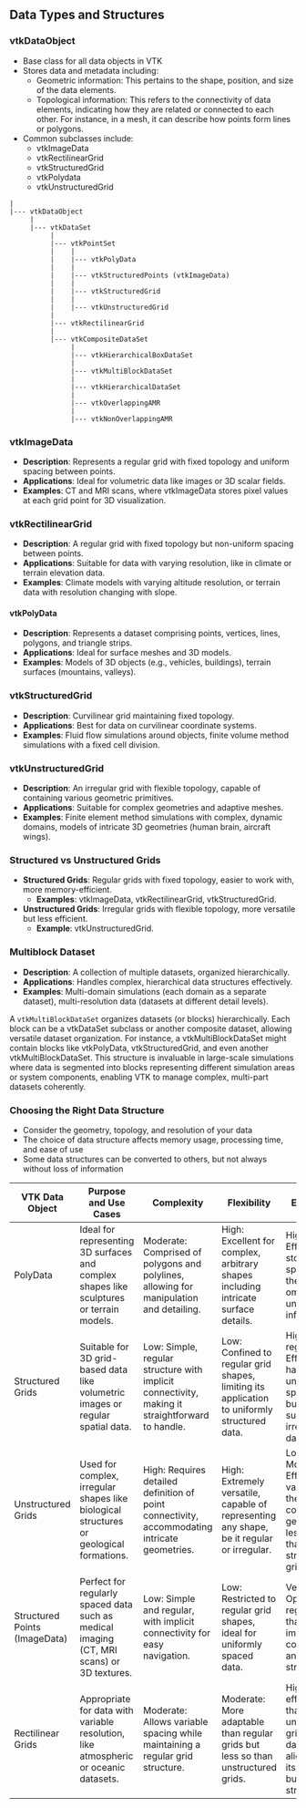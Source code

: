 ## Data Types and Structures

### vtkDataObject
* Base class for all data objects in VTK
* Stores data and metadata including:
  - Geometric information: This pertains to the shape, position, and size of the data elements.
  - Topological information: This refers to the connectivity of data elements, indicating how they are related or connected to each other. For instance, in a mesh, it can describe how points form lines or polygons.
* Common subclasses include:
  - vtkImageData
  - vtkRectilinearGrid
  - vtkStructuredGrid
  - vtkPolydata
  - vtkUnstructuredGrid

```
|
|--- vtkDataObject
     |
     |--- vtkDataSet
          |
          |--- vtkPointSet
          |    |
          |    |--- vtkPolyData
          |    |
          |    |--- vtkStructuredPoints (vtkImageData)
          |    |
          |    |--- vtkStructuredGrid
          |    |
          |    |--- vtkUnstructuredGrid
          |
          |--- vtkRectilinearGrid
          |
          |--- vtkCompositeDataSet
               |
               |--- vtkHierarchicalBoxDataSet
               |
               |--- vtkMultiBlockDataSet
               |
               |--- vtkHierarchicalDataSet
               |
               |--- vtkOverlappingAMR
               |
               |--- vtkNonOverlappingAMR
```

### vtkImageData
- **Description**: Represents a regular grid with fixed topology and uniform spacing between points.
- **Applications**: Ideal for volumetric data like images or 3D scalar fields.
- **Examples**: CT and MRI scans, where vtkImageData stores pixel values at each grid point for 3D visualization.

### vtkRectilinearGrid
- **Description**: A regular grid with fixed topology but non-uniform spacing between points.
- **Applications**: Suitable for data with varying resolution, like in climate or terrain elevation data.
- **Examples**: Climate models with varying altitude resolution, or terrain data with resolution changing with slope.

#### vtkPolyData
- **Description**: Represents a dataset comprising points, vertices, lines, polygons, and triangle strips.
- **Applications**: Ideal for surface meshes and 3D models.
- **Examples**: Models of 3D objects (e.g., vehicles, buildings), terrain surfaces (mountains, valleys).

### vtkStructuredGrid
- **Description**: Curvilinear grid maintaining fixed topology.
- **Applications**: Best for data on curvilinear coordinate systems.
- **Examples**: Fluid flow simulations around objects, finite volume method simulations with a fixed cell division.

### vtkUnstructuredGrid
- **Description**: An irregular grid with flexible topology, capable of containing various geometric primitives.
- **Applications**: Suitable for complex geometries and adaptive meshes.
- **Examples**: Finite element method simulations with complex, dynamic domains, models of intricate 3D geometries (human brain, aircraft wings).

### Structured vs Unstructured Grids
- **Structured Grids**: Regular grids with fixed topology, easier to work with, more memory-efficient.
  - **Examples**: vtkImageData, vtkRectilinearGrid, vtkStructuredGrid.
- **Unstructured Grids**: Irregular grids with flexible topology, more versatile but less efficient.
  - **Example**: vtkUnstructuredGrid.

### Multiblock Dataset
- **Description**: A collection of multiple datasets, organized hierarchically.
- **Applications**: Handles complex, hierarchical data structures effectively.
- **Examples**: Multi-domain simulations (each domain as a separate dataset), multi-resolution data (datasets at different detail levels).

A `vtkMultiBlockDataSet` organizes datasets (or blocks) hierarchically. Each block can be a vtkDataSet subclass or another composite dataset, allowing versatile dataset organization. For instance, a vtkMultiBlockDataSet might contain blocks like vtkPolyData, vtkStructuredGrid, and even another vtkMultiBlockDataSet. This structure is invaluable in large-scale simulations where data is segmented into blocks representing different simulation areas or system components, enabling VTK to manage complex, multi-part datasets coherently.

### Choosing the Right Data Structure
* Consider the geometry, topology, and resolution of your data
* The choice of data structure affects memory usage, processing time, and ease of use
* Some data structures can be converted to others, but not always without loss of information

| VTK Data Object       | Purpose and Use Cases                                                                 | Complexity                                                                                   | Flexibility                                                                                           | Efficiency                                                                                                  |
|-----------------------|---------------------------------------------------------------------------------------|-----------------------------------------------------------------------------------------------|-------------------------------------------------------------------------------------------------------|-------------------------------------------------------------------------------------------------------------|
| PolyData              | Ideal for representing 3D surfaces and complex shapes like sculptures or terrain models. | Moderate: Comprised of polygons and polylines, allowing for manipulation and detailing.      | High: Excellent for complex, arbitrary shapes including intricate surface details.                   | High: Efficiently stores data specific to the shape, omitting unnecessary information.                      |
| Structured Grids      | Suitable for 3D grid-based data like volumetric images or regular spatial data.         | Low: Simple, regular structure with implicit connectivity, making it straightforward to handle. | Low: Confined to regular grid shapes, limiting its application to uniformly structured data.          | High for regular data: Efficiently handles uniformly spaced data but less suitable for irregular datasets. |
| Unstructured Grids    | Used for complex, irregular shapes like biological structures or geological formations. | High: Requires detailed definition of point connectivity, accommodating intricate geometries.   | High: Extremely versatile, capable of representing any shape, be it regular or irregular.             | Low to Moderate: Efficiency varies with the shape's complexity; generally less efficient than structured grids. |
| Structured Points (ImageData) | Perfect for regularly spaced data such as medical imaging (CT, MRI scans) or 3D textures. | Low: Simple and regular, with implicit connectivity for easy navigation.                       | Low: Restricted to regular grid shapes, ideal for uniformly spaced data.                             | Very High: Optimal for regular data thanks to implicit connectivity and uniform structure.                   |
| Rectilinear Grids     | Appropriate for data with variable resolution, like atmospheric or oceanic datasets.      | Moderate: Allows variable spacing while maintaining a regular grid structure.                  | Moderate: More adaptable than regular grids but less so than unstructured grids.                      | High: More efficient than unstructured grids for data that aligns with its variable but regular structure.  |
